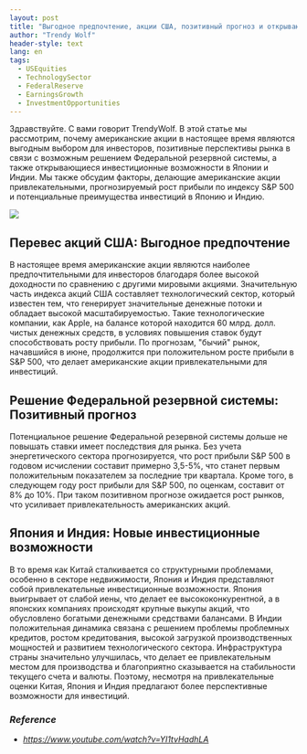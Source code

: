 ```yaml
---
layout: post
title: "Выгодное предпочтение, акции США, позитивный прогноз и открывающиеся инвестиционные возможности"
author: "Trendy Wolf"
header-style: text
lang: en
tags:
  - USEquities
  - TechnologySector
  - FederalReserve
  - EarningsGrowth
  - InvestmentOpportunities
---
```


Здравствуйте. С вами говорит TrendyWolf. В этой статье мы рассмотрим, почему американские акции в настоящее время являются выгодным выбором для инвесторов, позитивные перспективы рынка в связи с возможным решением Федеральной резервной системы, а также открывающиеся инвестиционные возможности в Японии и Индии. Мы также обсудим факторы, делающие американские акции привлекательными, прогнозируемый рост прибыли по индексу S&P 500 и потенциальные преимущества инвестиций в Японию и Индию.

<img
    src="https://i.ytimg.com/vi/YI1tvHadhLA/hqdefault.jpg"
/>


## Перевес акций США: Выгодное предпочтение
В настоящее время американские акции являются наиболее предпочтительными для инвесторов благодаря более высокой доходности по сравнению с другими мировыми акциями. Значительную часть индекса акций США составляет технологический сектор, который известен тем, что генерирует значительные денежные потоки и обладает высокой масштабируемостью. Такие технологические компании, как Apple, на балансе которой находится 60 млрд. долл. чистых денежных средств, в условиях повышения ставок будут способствовать росту прибыли. По прогнозам, "бычий" рынок, начавшийся в июне, продолжится при положительном росте прибыли в S&P 500, что делает американские акции привлекательными для инвестиций.

## Решение Федеральной резервной системы: Позитивный прогноз
Потенциальное решение Федеральной резервной системы дольше не повышать ставки имеет последствия для рынка. Без учета энергетического сектора прогнозируется, что рост прибыли S&P 500 в годовом исчислении составит примерно 3,5-5%, что станет первым положительным показателем за последние три квартала. Кроме того, в следующем году рост прибыли для S&P 500, по оценкам, составит от 8% до 10%. При таком позитивном прогнозе ожидается рост рынков, что усиливает привлекательность американских акций.

## Япония и Индия: Новые инвестиционные возможности
В то время как Китай сталкивается со структурными проблемами, особенно в секторе недвижимости, Япония и Индия представляют собой привлекательные инвестиционные возможности. Япония выигрывает от слабой иены, что делает ее высококонкурентной, а в японских компаниях происходят крупные выкупы акций, что обусловлено богатыми денежными средствами балансами. В Индии положительная динамика связана с решением проблемы проблемных кредитов, ростом кредитования, высокой загрузкой производственных мощностей и развитием технологического сектора. Инфраструктура страны значительно улучшилась, что делает ее привлекательным местом для производства и благоприятно сказывается на стабильности текущего счета и валюты. Поэтому, несмотря на привлекательные оценки Китая, Япония и Индия предлагают более перспективные возможности для инвестиций.


### _Reference_
- _https://www.youtube.com/watch?v=YI1tvHadhLA_

